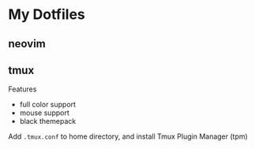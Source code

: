 # My Dotfiles

## neovim

## tmux

Features
- full color support
- mouse support
- black themepack

Add `.tmux.conf` to home directory, and install Tmux Plugin Manager (tpm)

